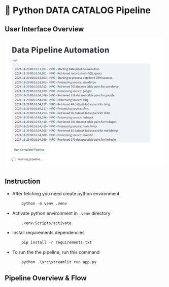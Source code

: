 # :snake: Python DATA CATALOG Pipeline

## User Interface Overview

![alt text](images/image.png)

## Instruction

- After fetching you need create python environment 

    ```python
        python -m venv .venv
    ```
- Activate python environment in <code>.venv</code> directory

    ```python
        .venv/Scripts/activate
    ```
- Install requirements dependencies

    ```python
        pip install -r requirements.txt
    ```
- To run the the pipeline, run this command

    ```python
        python .\src\streamlit run app.py
    ```

## Pipeline Overview & Flow

